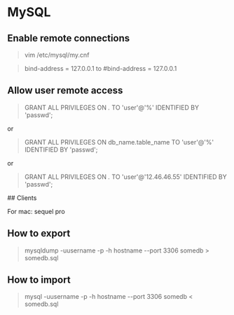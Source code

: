 # MySQL

## Enable remote connections

> vim /etc/mysql/my.cnf

> bind-address = 127.0.0.1 to #bind-address = 127.0.0.1


## Allow user remote access

> GRANT ALL PRIVILEGES ON *.* TO 'user'@'%' IDENTIFIED BY 'passwd';

or 

> GRANT ALL PRIVILEGES ON db_name.table_name TO 'user'@'%' IDENTIFIED BY 'passwd';

or 

> GRANT ALL PRIVILEGES ON *.* TO 'user'@'12.46.46.55' IDENTIFIED BY 'passwd';

## Clients

For mac: sequel pro

## How to export

> mysqldump -uusername -p -h hostname --port 3306 somedb > somedb.sql

## How to import 

> mysql -uusername -p -h hostname --port 3306 somedb < somedb.sql
